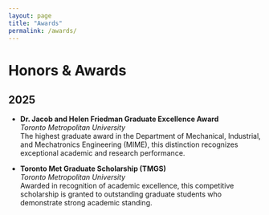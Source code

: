 ```yaml
---
layout: page
title: "Awards"
permalink: /awards/
---
```


# Honors & Awards

## 2025
- **Dr. Jacob and Helen Friedman Graduate Excellence Award**  
  *Toronto Metropolitan University*  
  The highest graduate award in the Department of Mechanical, Industrial, and Mechatronics Engineering (MIME), this distinction recognizes exceptional academic and research performance.

- **Toronto Met Graduate Scholarship (TMGS)**  
  *Toronto Metropolitan University*  
  Awarded in recognition of academic excellence, this competitive scholarship is granted to outstanding graduate students who demonstrate strong academic standing.
